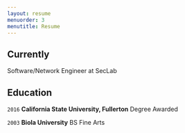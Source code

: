 ```yaml
---
layout: resume
menuorder: 3
menutitle: Resume
---
```

## Currently

Software/Network Engineer at SecLab

## Education

`2016`
__California State University, Fullerton__
Degree Awarded 

`2003`
__Biola University__
BS Fine Arts


<!--## Awards

`2012`
Name of Award, Organization 

## Publications-->

<!-- A list is also available [online](https://scholar.google.co.uk/citations?user=LTOTl0YAAAAJ) -->

<!--### Journals

`1994`
Article Title, Journal Title

`1994`
Article Title, Journal Title

### Books

`1994`
Book Title, Journal Title

`1994`
Book Title, Journal Title


## Presentations

`1994`
Presentation Title, Conference, <a href="https://MyWebsite.tld/presentation1">Link to Presentation</a>


## Occupation

`Current`
__Current Job Title__, Current Employer 

- Task
- Task

`1994-1996`
__Current Job Title__, Current Employer 

- Task
- Task-->



<!-- ### Footer

Last updated: May 2013 -->


